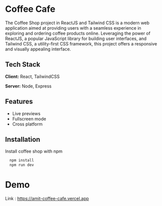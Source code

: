 
# Coffee Cafe

The Coffee Shop project in ReactJS and Tailwind CSS is a modern web application aimed at providing users with a seamless experience in exploring and ordering coffee products online. Leveraging the power of ReactJS, a popular JavaScript library for building user interfaces, and Tailwind CSS, a utility-first CSS framework, this project offers a responsive and visually appealing interface.


## Tech Stack

**Client:** React, TailwindCSS

**Server:** Node, Express


## Features
- Live previews
- Fullscreen mode
- Cross platform


## Installation

Install coffee shop with npm

```bash
  npm install 
  npm run dev
```
# Demo
Link : https://amit-coffee-cafe.vercel.app